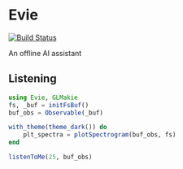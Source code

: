 # Evie

[![Build Status](https://github.com/lazarusA/Evie.jl/actions/workflows/CI.yml/badge.svg?branch=main)](https://github.com/lazarusA/Evie.jl/actions/workflows/CI.yml?query=branch%3Amain)

An offline AI assistant

## Listening

```julia
using Evie, GLMakie
fs, _buf = initFsBuf()
buf_obs = Observable(_buf)

with_theme(theme_dark()) do
    plt_spectra = plotSpectrogram(buf_obs, fs)
end

listenToMe(25, buf_obs)
```